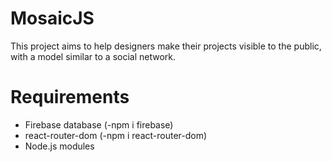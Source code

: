 # MosaicJS
 This project aims to help designers make their projects visible to the public, with a model similar to a social network.

# Requirements
- Firebase database (-npm i firebase)
- react-router-dom (-npm i react-router-dom)
- Node.js modules
